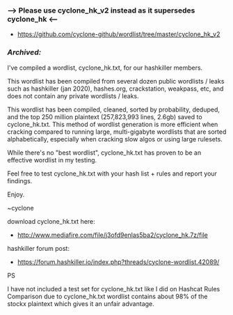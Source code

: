 ### --> Please use cyclone_hk_v2 instead as it supersedes cyclone_hk <--
- https://github.com/cyclone-github/wordlist/tree/master/cyclone_hk_v2

### _Archived:_

I've compiled a wordlist, cyclone_hk.txt, for our hashkiller members.

This wordlist has been compiled from several dozen public wordlists / leaks such as hashkiller (jan 2020), hashes.org, crackstation, weakpass, etc, and does not contain any private wordlists / leaks.

This wordlist has been compiled, cleaned, sorted by probability, deduped, and the top 250 million plaintext (257,823,993 lines, 2.6gb) saved to cyclone_hk.txt. This method of wordlist generation is more efficient when cracking compared to running large, multi-gigabyte wordlists that are sorted alphabetically, especially when cracking slow algos or using large rulesets.

While there's no "best wordlist", cyclone_hk.txt has proven to be an effective wordlist in my testing.

Feel free to test cyclone_hk.txt with your hash list + rules and report your findings.

Enjoy.

~cyclone

download cyclone_hk.txt here:
- http://www.mediafire.com/file/j3ofd9enlas5ba2/cyclone_hk.7z/file

hashkiller forum post:
- https://forum.hashkiller.io/index.php?threads/cyclone-wordlist.42089/

PS

I have not included a test set for cyclone_hk.txt like I did on Hashcat Rules Comparison due to cyclone_hk.txt wordlist contains about 98% of the stockx plaintext which gives it an unfair advantage.
